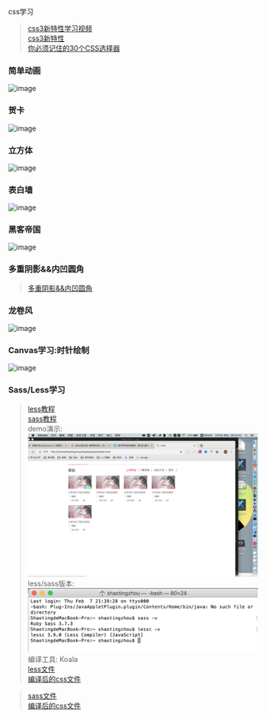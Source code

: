 css学习
>  [ css3新特性学习视频 ]( https://jspang.com/post/CSS3.html#toc-faa )    <br/>
>  [ css3新特性 ]( https://www.imooc.com/learn/33 )    <br/>
>  [ 你必须记住的30个CSS选择器 ]( https://www.sitepoint.com/understanding-block-formatting-contexts-in-css/)    <br/>



### 简单动画  <br/>
![image](https://github.com/pheromone/cssStudy/blob/master/%E5%9F%BA%E6%9C%AC%E5%8A%A8%E7%94%BB%E5%B1%9E%E6%80%A7%E6%BC%94%E7%A4%BA/1.gif) <br/>

### 贺卡  <br/>
![image](https://github.com/pheromone/cssStudy/blob/master/%E6%81%AD%E8%B4%BA%E6%96%B0%E6%98%A5%E5%8A%A8%E7%94%BB/2.gif) <br/>

### 立方体  <br/>
![image](https://github.com/pheromone/cssStudy/blob/master/%E7%AB%8B%E6%96%B9%E4%BD%93%E5%8A%A8%E7%94%BB/%E7%AB%8B%E6%96%B9%E4%BD%93.gif) <br/>

### 表白墙  <br/>
![image](https://github.com/pheromone/cssStudy/blob/master/%E8%A1%A8%E7%99%BD%E5%A2%99/%E8%A1%A8%E7%99%BD%E5%A2%99.gif) <br/>

### 黑客帝国  <br/>
![image](https://github.com/pheromone/cssStudy/blob/master/%E9%BB%91%E5%AE%A2%E5%B8%9D%E5%9B%BD/%E9%BB%91%E5%AE%A2%E5%B8%9D%E5%9B%BD.gif) <br/>

### 多重阴影&&内凹圆角  <br/>
>  [ 多重阴影&&内凹圆角 ]( https://github.com/pheromone/cssStudy/tree/master/%E5%A4%9A%E9%87%8D%E9%98%B4%E5%BD%B1%26%26%E5%86%85%E5%87%B9%E5%9C%86%E8%A7%92
 )    <br/>



### 龙卷风  <br/>
![image](https://github.com/pheromone/cssStudy/blob/master/%E9%BE%99%E5%8D%B7%E9%A3%8E/%E9%BE%99%E5%8D%B7%E9%A3%8E.gif) <br/>

### Canvas学习:时针绘制  <br/>
![image](https://github.com/pheromone/cssStudy/blob/master/Canvas%E6%97%B6%E9%92%9F/%E5%80%92%E8%AE%A1%E6%97%B6.gif) <br/>

### Sass/Less学习
>  [ less教程 ]( https://wiki.imooc.com/less/lessintroduce.html )    <br/>
>  [ sass教程 ]( https://wiki.imooc.com/sass/sassintroduce.html )    <br/>
demo演示:<br/>
![image](https://github.com/pheromone/cssStudy/blob/master/sass:less/result.png) <br/>
less/sass版本:<br/>
![image](https://github.com/pheromone/cssStudy/blob/master/sass:less/version.png) <br/>
编译工具: Koala <br/>
>  [ less文件 ]( https://github.com/pheromone/cssStudy/blob/master/sass:less/less/style.less )    <br/>
>  [ 编译后的css文件]( https://github.com/pheromone/cssStudy/blob/master/sass:less/less/style.css )    <br/>

>  [ sass文件 ]( https://github.com/pheromone/cssStudy/blob/master/sass:less/sass/style.scss )    <br/>
>  [ 编译后的css文件]( https://github.com/pheromone/cssStudy/blob/master/sass:less/sass/style.css )    <br/>





